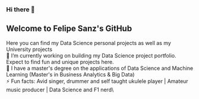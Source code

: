 ### Hi there 👋
## Welcome to Felipe Sanz's GitHub
Here you can find my Data Science personal projects as well as my University projects\
🔭 I’m currently working on building my Data Science project portfolio. Expect to find fun and unique projects here.\
🌱 I have a master's degree on the applications of Data Science and Machine Learning (Master's in Business Analytics & Big Data)\
⚡ Fun facts: Avid singer, drummer and self taught ukulele player | Amateur music producer | Data Science and F1 nerd\


<!--
**felipesanze/felipesanze** is a ✨ _special_ ✨ repository because its `README.md` (this file) appears on your GitHub profile.

Here are some ideas to get you started:

- 🔭 I’m currently working on ...
- 🌱 I’m currently learning ...
- 👯 I’m looking to collaborate on ...
- 🤔 I’m looking for help with ...
- 💬 Ask me about ...
- 📫 How to reach me: ...
- 😄 Pronouns: ...
- ⚡ Fun fact: ...
-->
